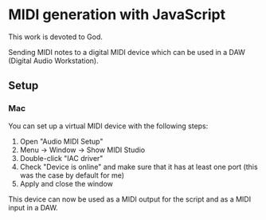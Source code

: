 # MIDI generation with JavaScript

This work is devoted to God.

Sending MIDI notes to a digital MIDI device
which can be used in a DAW (Digital Audio Workstation).

## Setup

### Mac

You can set up a virtual MIDI device with the following steps:

1. Open "Audio MIDI Setup"
2. Menu -> Window -> Show MIDI Studio
3. Double-click "IAC driver"
4. Check "Device is online" and make sure that it has at least one port (this was the case by default for me)
5. Apply and close the window

This device can now be used as a MIDI output
for the script and as a MIDI input in a DAW.
